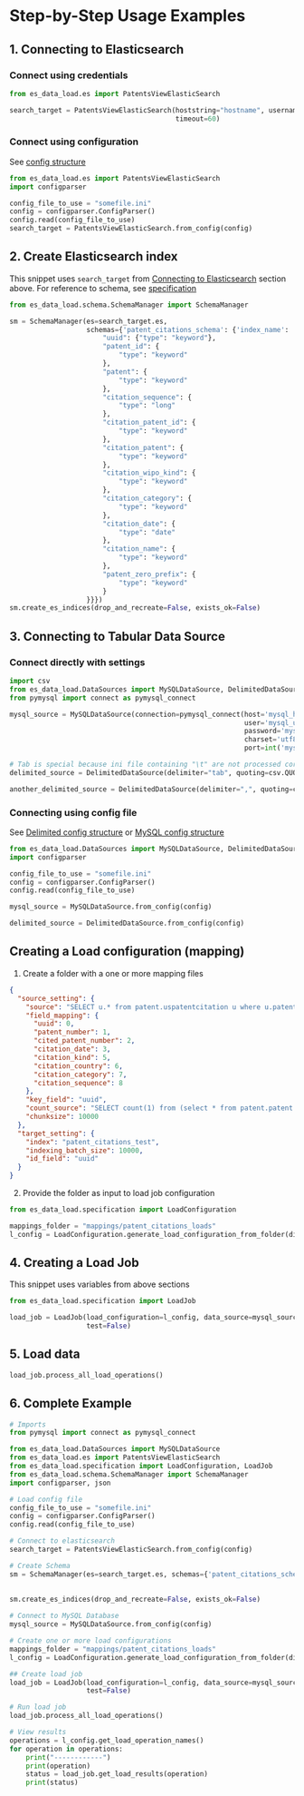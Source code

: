 # Step-by-Step Usage Examples

## 1. Connecting to Elasticsearch

### Connect using credentials

```python
from es_data_load.es import PatentsViewElasticSearch

search_target = PatentsViewElasticSearch(hoststring="hostname", username='es_username', password='es_password',
                                         timeout=60)
```

### Connect using configuration

See [config structure](index.md#config-structure-for-elasticsearch-connection)

```python
from es_data_load.es import PatentsViewElasticSearch
import configparser

config_file_to_use = "somefile.ini"
config = configparser.ConfigParser()
config.read(config_file_to_use)
search_target = PatentsViewElasticSearch.from_config(config)
```

## 2. Create Elasticsearch index

This snippet uses `search_target` from [Connecting to Elasticsearch](#connecting-to-elasticsearch) section above. For
reference to schema, see [specification](index.md#json-structure-for-elasticsearch-index-creation)

```python
from es_data_load.schema.SchemaManager import SchemaManager

sm = SchemaManager(es=search_target.es,
                   schemas={'patent_citations_schema': {'index_name': 'patent_citations_test', 'field_mapping': {
                       "uuid": {"type": "keyword"},
                       "patent_id": {
                           "type": "keyword"
                       },
                       "patent": {
                           "type": "keyword"
                       },
                       "citation_sequence": {
                           "type": "long"
                       },
                       "citation_patent_id": {
                           "type": "keyword"
                       },
                       "citation_patent": {
                           "type": "keyword"
                       },
                       "citation_wipo_kind": {
                           "type": "keyword"
                       },
                       "citation_category": {
                           "type": "keyword"
                       },
                       "citation_date": {
                           "type": "date"
                       },
                       "citation_name": {
                           "type": "keyword"
                       },
                       "patent_zero_prefix": {
                           "type": "keyword"
                       }
                   }}})
sm.create_es_indices(drop_and_recreate=False, exists_ok=False)
```

## 3. Connecting to Tabular Data Source

### Connect directly with settings

```python
import csv
from es_data_load.DataSources import MySQLDataSource, DelimitedDataSource
from pymysql import connect as pymysql_connect

mysql_source = MySQLDataSource(connection=pymysql_connect(host='mysql_hostname',
                                                          user='mysql_username',
                                                          password='mysql_pasword',
                                                          charset='utf8mb4', defer_connect=True,
                                                          port=int('mysql_port')))

# Tab is special because ini file containing "\t" are not processed correctly
delimited_source = DelimitedDataSource(delimiter="tab", quoting=csv.QUOTE_NONNUMERIC)

another_delimited_source = DelimitedDataSource(delimiter=",", quoting=csv.QUOTE_NONNUMERIC)

```

### Connecting using config file

See [Delimited config structure](index.md#config-structure-for-delimited-connection)
or [MySQL config structure](index.md#config-structure-for-mysql-connection)

```python
from es_data_load.DataSources import MySQLDataSource, DelimitedDataSource
import configparser

config_file_to_use = "somefile.ini"
config = configparser.ConfigParser()
config.read(config_file_to_use)

mysql_source = MySQLDataSource.from_config(config)

delimited_source = DelimitedDataSource.from_config(config)
```

## Creating a Load configuration (mapping)

1. Create a folder with a one or more mapping files

```json
{
  "source_setting": {
    "source": "SELECT u.* from patent.uspatentcitation u where u.patent_id='10524402' and uuid > '{offset}' order by uuid limit {limit} ",
    "field_mapping": {
      "uuid": 0,
      "patent_number": 1,
      "cited_patent_number": 2,
      "citation_date": 3,
      "citation_kind": 5,
      "citation_country": 6,
      "citation_category": 7,
      "citation_sequence": 8
    },
    "key_field": "uuid",
    "count_source": "SELECT count(1) from (select * from patent.patent where id=10524402)p  join patent.uspatentcitation u on p.id = u.patent_id",
    "chunksize": 10000
  },
  "target_setting": {
    "index": "patent_citations_test",
    "indexing_batch_size": 10000,
    "id_field": "uuid"
  }
}
```

2. Provide the folder as input to load job configuration

```python
from es_data_load.specification import LoadConfiguration

mappings_folder = "mappings/patent_citations_loads"
l_config = LoadConfiguration.generate_load_configuration_from_folder(directories=[mappings_folder])
```

## 4. Creating a Load Job

This snippet uses variables from above sections

```python
from es_data_load.specification import LoadJob

load_job = LoadJob(load_configuration=l_config, data_source=mysql_source, data_target=search_target,
                   test=False)
```

## 5. Load data

```python
load_job.process_all_load_operations()
```

## 6. Complete Example

```python
# Imports
from pymysql import connect as pymysql_connect

from es_data_load.DataSources import MySQLDataSource
from es_data_load.es import PatentsViewElasticSearch
from es_data_load.specification import LoadConfiguration, LoadJob
from es_data_load.schema.SchemaManager import SchemaManager
import configparser, json

# Load config file
config_file_to_use = "somefile.ini"
config = configparser.ConfigParser()
config.read(config_file_to_use)

# Connect to elasticsearch
search_target = PatentsViewElasticSearch.from_config(config)

# Create Schema
sm = SchemaManager(es=search_target.es, schemas={'patent_citations_schema': {'index_name': 'patent_citations_test',
                                                                             'field_mapping': json.load(
                                                                                 open("schema.json", "r"))}})
sm.create_es_indices(drop_and_recreate=False, exists_ok=False)

# Connect to MySQL Database
mysql_source = MySQLDataSource.from_config(config)

# Create one or more load configurations
mappings_folder = "mappings/patent_citations_loads"
l_config = LoadConfiguration.generate_load_configuration_from_folder(directories=[mappings_folder])

## Create load job
load_job = LoadJob(load_configuration=l_config, data_source=mysql_source, data_target=search_target,
                   test=False)

# Run load job
load_job.process_all_load_operations()

# View results
operations = l_config.get_load_operation_names()
for operation in operations:
    print("------------")
    print(operation)
    status = load_job.get_load_results(operation)
    print(status)
```



